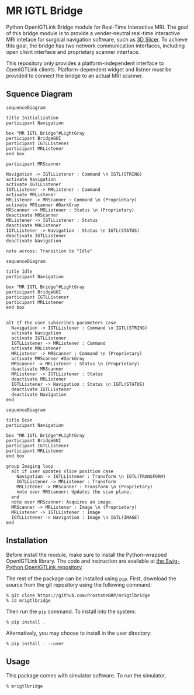 MR IGTL Bridge
==============
Python OpenIGTLink Bridge module for Real-Time Interactive MRI. The goal of this bridge module is to provide a vender-neutral real-time interactive MRI inteface for surgical navigation software, such as [3D Slicer](https://www.slicer.org/). To achieve this goal, the bridge has two network communication interfaces, including open client interface and proprietary scanner interface. 

This repository only provides a platform-independent interface to OpenIGTLink clients. Platform-dependent widget and listner must be provided to connect the bridge to an actual MRI scanner.


Squence Diagram
---------------

```mermaid
sequenceDiagram

title Initialization
participant Navigation

box "MR IGTL Bridge"#LightGray
participant BridgeGUI
participant IGTLListener
participant MRListener
end box

participant MRScanner

Navigation -> IGTLListener : Command \n IGTL(STRING)
activate Navigation
activate IGTLListener
IGTLListener -> MRListener : Command
activate MRListener
MRListener -> MRScanner : Command \n (Proprietary)
activate MRScanner #DarkGray
MRScanner -> MRListener : Status \n (Proprietary)
deactivate MRScanner
MRListener -> IGTLListener : Status
deactivate MRListener
IGTLListener -> Navigation : Status \n IGTL(STATUS)
deactivate IGTLListener
deactivate Navigation

note across: Transition to "Idle"

```


```mermaid
sequenceDiagram

title Idle
participant Navigation

box "MR IGTL Bridge"#LightGray
participant BridgeGUI
participant IGTLListener
participant MRListener
end box


alt If the user subscribes parameters case
  Navigation -> IGTLListener : Command \n IGTL(STRING)
  activate Navigation
  activate IGTLListener
  IGTLListener -> MRListener : Command
  activate MRListener
  MRListener -> MRScanner : Command \n (Proprietary)
  activate MRScanner #DarkGray
  MRScanner -> MRListener : Status \n (Proprietary)
  deactivate MRScanner
  MRListener -> IGTLListener : Status
  deactivate MRListener
  IGTLListener -> Navigation : Status \n IGTL(STATUS)
  deactivate IGTLListener
  deactivate Navigation
end

```

```mermaid
sequenceDiagram

title Scan
participant Navigation

box "MR IGTL Bridge"#LightGray
participant BridgeGUI
participant IGTLListener
participant MRListener
end box

group Imaging loop
  alt if user updates slice position case
    Navigation -> IGTLListener : Transform \n IGTL(TRANSFORM)
    IGTLListener -> MRListener : Transform
    MRListener -> MRScanner : Transform \n (Proprietary)
    note over MRScanner: Updates the scan plane.
  end
  note over MRScanner: Acquires an image.
  MRScanner -> MRListener : Image \n (Proprietary)
  MRListener -> IGTLListener : Image
  IGTLListener -> Navigation : Image \n IGTL(IMAGE)
end

```


Installation
------------


Before install the module, make sure to install the Python-wrapped OpenIGTLink library. The code and instruction are available at [the Swig-Python OpenIGTLink repository](https://github.com/tokjun/OpenIGTLink/tree/Swig-Python).

The rest of the package can be installed using `pip`. First, download the source from the git repository using the following command:

~~~~
% git clone https://github.com/ProstateBRP/mrigtlbridge
% cd mrigtlbridge
~~~~

Then run the `pip` command. To install into the system:

~~~~
% pip install . 
~~~~

Alternatively, you may choose to install in the user directory:

~~~~
% pip install . --user
~~~~


Usage
-----

This package comes with simulator software. To run the simulator,

~~~~
% mrigtlbridge
~~~~



